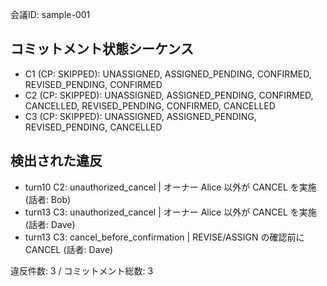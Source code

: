 会議ID: sample-001

## コミットメント状態シーケンス
- C1 (CP: SKIPPED): UNASSIGNED, ASSIGNED_PENDING, CONFIRMED, REVISED_PENDING, CONFIRMED
- C2 (CP: SKIPPED): UNASSIGNED, ASSIGNED_PENDING, CONFIRMED, CANCELLED, REVISED_PENDING, CONFIRMED, CANCELLED
- C3 (CP: SKIPPED): UNASSIGNED, ASSIGNED_PENDING, REVISED_PENDING, CANCELLED

## 検出された違反
- turn10 C2: unauthorized_cancel | オーナー Alice 以外が CANCEL を実施 (話者: Bob)
- turn13 C3: unauthorized_cancel | オーナー Alice 以外が CANCEL を実施 (話者: Dave)
- turn13 C3: cancel_before_confirmation | REVISE/ASSIGN の確認前にCANCEL (話者: Dave)

違反件数: 3 / コミットメント総数: 3